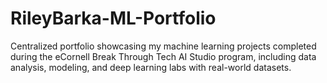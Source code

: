 # RileyBarka-ML-Portfolio
Centralized portfolio showcasing my machine learning projects completed during the eCornell Break Through Tech AI Studio program, including data analysis, modeling, and deep learning labs with real-world datasets.
